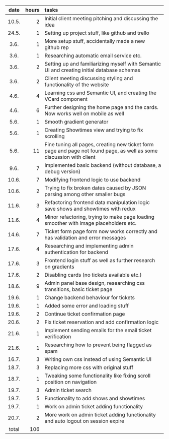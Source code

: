 | date | hours | tasks |
|:----:|----:|:----|
| 10.5. |  2 | Initial client meeting pitching and discussing the idea |
| 24.5. |  1 | Setting up project stuff, like github and trello |
| 3.6.  |  1 | More setup stuff, accidentally made a new github rep |
| 3.6.  |  1 | Researching automatic email service etc. |
| 3.6.  |  2 | Setting up and familiarizing myself with Semantic UI and creating initial database schemas |
| 3.6.  |  2 | Client meeting discussing styling and functionality of the website |
| 4.6.  |  4 | Learning css and Semantic UI, and creating the VCard component |
| 4.6.  |  6 | Further designing the home page and the cards. Now works well on mobile as well |
| 5.6.  |  1 | Smooth gradient generator |
| 5.6.  |  1 | Creating Showtimes view and trying to fix scrolling |
| 5.6.  | 11 | Fine tuning all pages, creating new ticket form page and page not found page, as well as some discussion with client |
| 9.6.  |  7 | Implemented basic backend (without database, a debug version) |
| 10.6. |  7 | Modifying frontend logic to use backend |
| 10.6. |  2 | Trying to fix broken dates caused by JSON parsing among other smaller bugs |
| 11.6. |  3 | Refactoring frontend data manipulation logic save shows and showtimes with redux |
| 11.6. |  4 | Minor refactoring, trying to make page loading smoother with image placeholders etc. |
| 14.6. |  7 | Ticket form page form now works correctly and has validation and error messages |
| 17.6. |  4 | Researching and implementing admin authentication for backend |
| 17.6. |  3 | Frontend login stuff as well as further research on gradients |
| 17.6. |  2 | Disabling cards (no tickets available etc.) |
| 18.6. |  9 | Admin panel base design, researching css transitions, basic ticket page |
| 19.6. |  1 | Change backend behaviour for tickets |
| 19.6. |  1 | Added some error and loading stuff |
| 19.6. |  2 | Continue ticket confirmation page |
| 20.6. |  2 | Fix ticket reservation and add confirmation logic |
| 21.6. |  1 | Implement sending emails for the email ticket verification |
| 21.6. |  1 | Researching how to prevent being flagged as spam |
| 16.7. |  3 | Writing own css instead of using Semantic UI |
| 18.7. |  3 | Replacing more css with original stuff |
| 18.7. |  1 | Tweaking some functionality like fixing scroll position on navigation |
| 19.7. |  3 | Admin ticket search |
| 19.7. |  5 | Functionality to add shows and showtimes |
| 19.7. |  1 | Work on admin ticket adding functionality |
| 20.7. |  2 | More work on admin ticket adding functionality and auto logout on session expire |
| total | 106 |